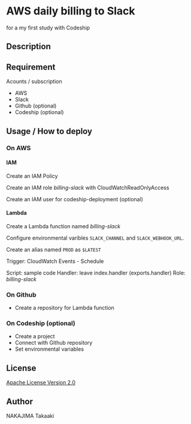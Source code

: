 AWS daily billing to Slack
==========================

for a my first study with Codeship

## Description

## Requirement

Acounts / subscription

* AWS
* Slack
* Github (optional)
* Codeship (optional)

## Usage / How to deploy

### On AWS

#### IAM

Create an IAM Policy

Create an IAM role *billing-slack* with CloudWatchReadOnlyAccess

Create an IAM user for codeship-deployment (optional)

#### Lambda

Create a Lambda function named *billing-slack*

Configure environmental varibles
``SLACK_CHANNEL`` and ``SLACK_WEBHOOK_URL``.

Create an alias named ``PROD`` as `$LATEST`

Trigger: CloudWatch Events - Schedule

Script: sample code
Handler: leave index.handler (exports.handler)
Role: *billing-slack*

### On Github

* Create a repository for Lambda function

### On Codeship (optional)

* Create a project
* Connect with Github repository
* Set environmental variables

## License

[Apache License Version 2.0](https://www.apache.org/licenses/LICENSE-2.0)

## Author

NAKAJIMA Takaaki
